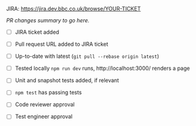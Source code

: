 JIRA: https://jira.dev.bbc.co.uk/browse/YOUR-TICKET

_PR changes summary to go here._

- [ ] JIRA ticket added
- [ ] Pull request URL added to JIRA ticket
- [ ] Up-to-date with latest (`git pull --rebase origin latest`)
- [ ] Tested locally `npm run dev` runs, http://localhost:3000/ renders a page
- [ ] Unit and snapshot tests added, if relevant
- [ ] `npm test` has passing tests

- [ ] Code reviewer approval
- [ ] Test engineer approval
